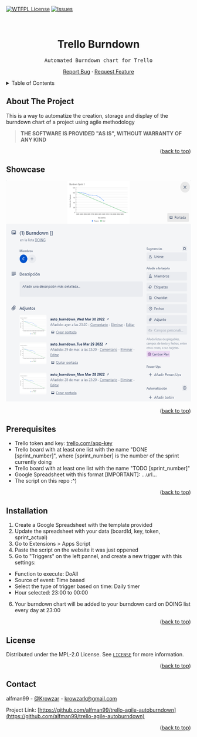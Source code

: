 <div id="top"></div>

[![WTFPL License][license-shield]][license-url]
[![Issues][issues-shield]][issues-url]


<!-- PROJECT LOGO -->
<br />
<div align="center">
  <h1 align="center">Trello Burndown</h1>
  <p align="center">
    <pre>Automated Burndown chart for Trello</pre>
    <a href="https://github.com/alfman99/trello-agile-autoburndown/issues">Report Bug</a>
    ·
    <a href="https://github.com/alfman99/trello-agile-autoburndown/issues">Request Feature</a>
  </p>
</div>

<!-- TABLE OF CONTENTS -->
<details>
  <summary>Table of Contents</summary>
  <ol>
    <li><a href="#showcase">Showcase</a></li>
    <li><a href="#installation">Installation</a></li>
    <li><a href="#license">License</a></li>
    <li><a href="#contact">Contact</a></li>
  </ol>
</details>

## About The Project

This is a way to automatize the creation, storage and display of the burndown chart of a project using agile methodology
> **THE SOFTWARE IS PROVIDED "AS IS", WITHOUT WARRANTY OF ANY KIND**

<p align="right">(<a href="#top">back to top</a>)</p>

## Showcase

<p align="center">
  <img height="600" src="images/preview.png?raw=true">
</p>

<p align="right">(<a href="#top">back to top</a>)</p>

## Prerequisites

* Trello token and key: [trello.com/app-key](https://trello.com/app-key/)
* Trello board with at least one list with the name "DONE [sprint_number]", where [sprint_number] is the number of the sprint currently doing
* Trello board with at least one list with the name "TODO [sprint_number]"
* Google Spreadsheet with this format [IMPORTANT]: ...url...
* The script on this repo :^)

<p align="right">(<a href="#top">back to top</a>)</p>

## Installation

1. Create a Google Spreadsheet with the template provided
2. Update the spreadsheet with your data (boardId, key, token, sprint_actual)
3. Go to Extensions > Apps Script
4. Paste the script on the website it was just oppened
5. Go to "Triggers" on the left pannel, and create a new trigger with this settings:
* Function to execute: DoAll
* Source of event: Time based
* Select the type of trigger based on time: Daily timer
* Hour selected: 23:00 to 00:00
6. Your burndown chart will be added to your burndown card on DOING list every day at 23:00

<p align="right">(<a href="#top">back to top</a>)</p>


<!-- LICENSE -->
## License

Distributed under the MPL-2.0 License. See [`LICENSE`](https://github.com/alfman99/trello-agile-autoburndown/blob/master/LICENSE) for more information.

<p align="right">(<a href="#top">back to top</a>)</p>



<!-- CONTACT -->
## Contact

alfman99 - [@Krowzar](https://twitter.com/Krowzar_) - krowzark@gmail.com

Project Link: [https://github.com/alfman99/trello-agile-autoburndown](https://github.com/alfman99/trello-agile-autoburndown)

<p align="right">(<a href="#top">back to top</a>)</p>


[issues-shield]: https://img.shields.io/github/issues/alfman99/trello-agile-autoburndown.svg
[issues-url]: https://github.com/alfman99/trello-agile-autoburndown/issues
[license-shield]: https://img.shields.io/github/license/alfman99/trello-agile-autoburndown.svg
[license-url]: https://github.com/alfman99/trello-agile-autoburndown/blob/master/LICENSE.txt
[product-screenshot]: images/screenshot.png